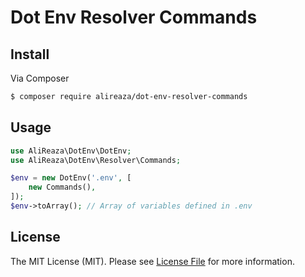 # Dot Env Resolver Commands


## Install

Via Composer
```bash
$ composer require alireaza/dot-env-resolver-commands
```


## Usage

```php
use AliReaza\DotEnv\DotEnv;
use AliReaza\DotEnv\Resolver\Commands;

$env = new DotEnv('.env', [
    new Commands(),
]);
$env->toArray(); // Array of variables defined in .env
```


## License

The MIT License (MIT). Please see [License File](LICENSE) for more information.